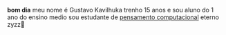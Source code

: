**bom dia**
meu nome é Gustavo Kavilhuka
trenho 15 anos e sou aluno do 1 ano do ensino medio
sou estudante de [pensamento computacional](https://blog.conexia.com.br/pensamento-computacional/#:~:text=O%20que%20%C3%A9%20pensamento%20computacional,forma%20cr%C3%ADtica%2C%20criativa%20e%20estrat%C3%A9gica.)
eterno zyzz:trident:
